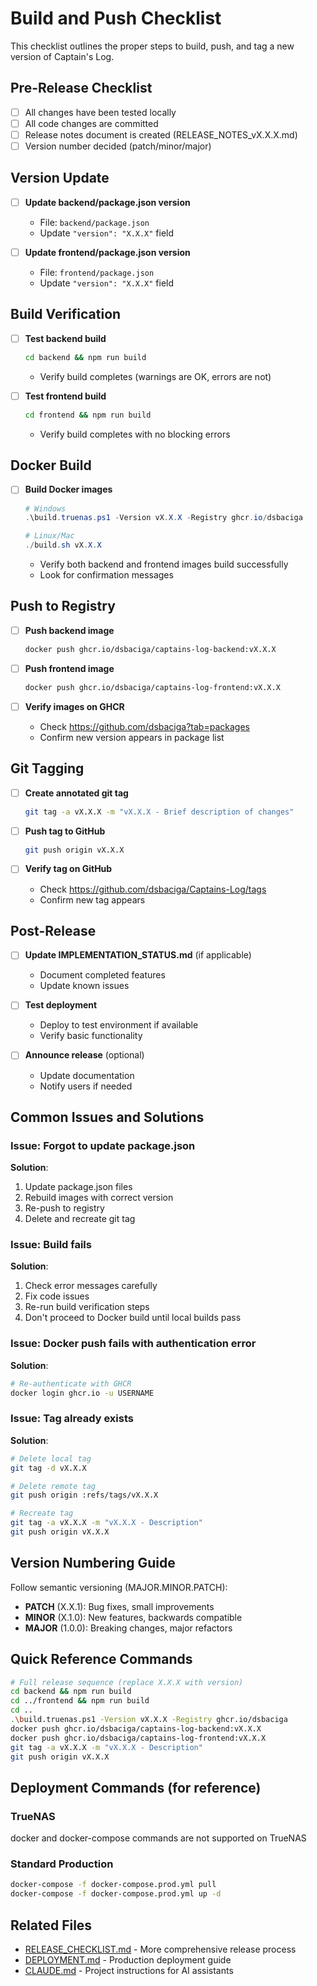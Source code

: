 # Build and Push Checklist

This checklist outlines the proper steps to build, push, and tag a new version of Captain's Log.

## Pre-Release Checklist

- [ ] All changes have been tested locally
- [ ] All code changes are committed
- [ ] Release notes document is created (RELEASE_NOTES_vX.X.X.md)
- [ ] Version number decided (patch/minor/major)

## Version Update

- [ ] **Update backend/package.json version**

  - File: `backend/package.json`
  - Update `"version": "X.X.X"` field

- [ ] **Update frontend/package.json version**
  - File: `frontend/package.json`
  - Update `"version": "X.X.X"` field

## Build Verification

- [ ] **Test backend build**

  ```bash
  cd backend && npm run build
  ```

  - Verify build completes (warnings are OK, errors are not)

- [ ] **Test frontend build**

  ```bash
  cd frontend && npm run build
  ```

  - Verify build completes with no blocking errors

## Docker Build

- [ ] **Build Docker images**

  ```powershell
  # Windows
  .\build.truenas.ps1 -Version vX.X.X -Registry ghcr.io/dsbaciga

  # Linux/Mac
  ./build.sh vX.X.X
  ```

  - Verify both backend and frontend images build successfully
  - Look for confirmation messages

## Push to Registry

- [ ] **Push backend image**

  ```bash
  docker push ghcr.io/dsbaciga/captains-log-backend:vX.X.X
  ```

- [ ] **Push frontend image**

  ```bash
  docker push ghcr.io/dsbaciga/captains-log-frontend:vX.X.X
  ```

- [ ] **Verify images on GHCR**
  - Check https://github.com/dsbaciga?tab=packages
  - Confirm new version appears in package list

## Git Tagging

- [ ] **Create annotated git tag**

  ```bash
  git tag -a vX.X.X -m "vX.X.X - Brief description of changes"
  ```

- [ ] **Push tag to GitHub**

  ```bash
  git push origin vX.X.X
  ```

- [ ] **Verify tag on GitHub**
  - Check https://github.com/dsbaciga/Captains-Log/tags
  - Confirm new tag appears

## Post-Release

- [ ] **Update IMPLEMENTATION_STATUS.md** (if applicable)

  - Document completed features
  - Update known issues

- [ ] **Test deployment**

  - Deploy to test environment if available
  - Verify basic functionality

- [ ] **Announce release** (optional)
  - Update documentation
  - Notify users if needed

## Common Issues and Solutions

### Issue: Forgot to update package.json

**Solution**:

1. Update package.json files
2. Rebuild images with correct version
3. Re-push to registry
4. Delete and recreate git tag

### Issue: Build fails

**Solution**:

1. Check error messages carefully
2. Fix code issues
3. Re-run build verification steps
4. Don't proceed to Docker build until local builds pass

### Issue: Docker push fails with authentication error

**Solution**:

```bash
# Re-authenticate with GHCR
docker login ghcr.io -u USERNAME
```

### Issue: Tag already exists

**Solution**:

```bash
# Delete local tag
git tag -d vX.X.X

# Delete remote tag
git push origin :refs/tags/vX.X.X

# Recreate tag
git tag -a vX.X.X -m "vX.X.X - Description"
git push origin vX.X.X
```

## Version Numbering Guide

Follow semantic versioning (MAJOR.MINOR.PATCH):

- **PATCH** (X.X.1): Bug fixes, small improvements
- **MINOR** (X.1.0): New features, backwards compatible
- **MAJOR** (1.0.0): Breaking changes, major refactors

## Quick Reference Commands

```bash
# Full release sequence (replace X.X.X with version)
cd backend && npm run build
cd ../frontend && npm run build
cd ..
.\build.truenas.ps1 -Version vX.X.X -Registry ghcr.io/dsbaciga
docker push ghcr.io/dsbaciga/captains-log-backend:vX.X.X
docker push ghcr.io/dsbaciga/captains-log-frontend:vX.X.X
git tag -a vX.X.X -m "vX.X.X - Description"
git push origin vX.X.X
```

## Deployment Commands (for reference)

### TrueNAS

docker and docker-compose commands are not supported on TrueNAS

### Standard Production

```bash
docker-compose -f docker-compose.prod.yml pull
docker-compose -f docker-compose.prod.yml up -d
```

## Related Files

- [RELEASE_CHECKLIST.md](../RELEASE_CHECKLIST.md) - More comprehensive release process
- [DEPLOYMENT.md](../DEPLOYMENT.md) - Production deployment guide
- [CLAUDE.md](../CLAUDE.md) - Project instructions for AI assistants
